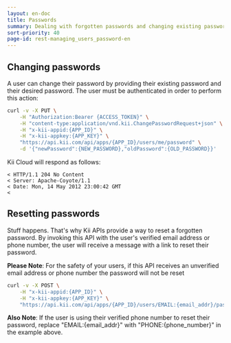 ```yaml
---
layout: en-doc
title: Passwords
summary: Dealing with forgotten passwords and changing existing passwords is a breeze with Kii APIs. These commonly re-used methods are built into the API - getting you up and running faster than ever!
sort-priority: 40
page-id: rest-managing_users_password-en
---
```

## Changing passwords

A user can change their password by providing their existing password and their desired password. The user must be authenticated in order to perform this action:

```sh
curl -v -X PUT \
    -H "Authorization:Bearer {ACCESS_TOKEN}" \
    -H "content-type:application/vnd.kii.ChangePasswordRequest+json" \
    -H "x-kii-appid:{APP_ID}" \
    -H "x-kii-appkey:{APP_KEY}" \
    "https://api.kii.com/api/apps/{APP_ID}/users/me/password" \
    -d '{"newPassword":{NEW_PASSWORD},"oldPassword":{OLD_PASSWORD}}'
```

Kii Cloud will respond as follows:

```
< HTTP/1.1 204 No Content
< Server: Apache-Coyote/1.1
< Date: Mon, 14 May 2012 23:00:42 GMT
<
```

## Resetting passwords

Stuff happens. That's why Kii APIs provide a way to reset a forgotten password. By invoking this API with the user's verified email address or phone number, the user will receive a message with a link to reset their password.

**Please Note**: For the safety of your users, if this API receives an unverified email address or phone number the password will not be reset

```sh
curl -v -X POST \
    -H "x-kii-appid:{APP_ID}" \
    -H "x-kii-appkey:{APP_KEY}" \
    "https://api.kii.com/api/apps/{APP_ID}/users/EMAIL:{email_addr}/password/request-reset"
```

**Also Note**: If the user is using their verified phone number to reset their password, replace "EMAIL:{email\_addr}" with "PHONE:{phone\_number}" in the example above.
